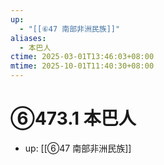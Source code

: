 ```yaml
---
up:
  - "[[⑥47 南部非洲民族]]"
aliases:
  - 本巴人
ctime: 2025-03-01T13:46:03+08:00
mtime: 2025-10-01T11:40:30+08:00
---
```


# ⑥473.1 本巴人

- up: [[⑥47 南部非洲民族]]
